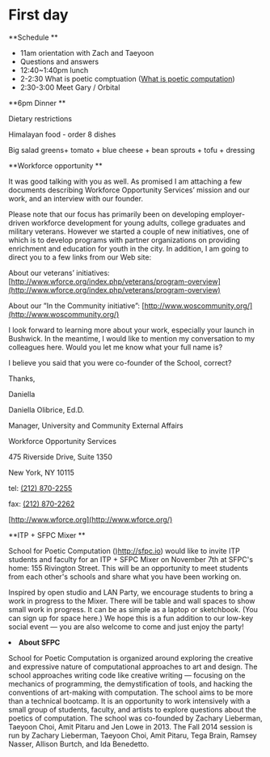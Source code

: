 # First day 

**Schedule **

*   11am orientation with Zach and Taeyoon  
*   Questions and answers
*   12:40~1:40pm lunch
*   2-2:30 What is poetic comptuation ([What is poetic computation](/Ntejnmctkmf))
*   2:30-3:00 Meet Gary / Orbital

**6pm Dinner **

Dietary restrictions 

Himalayan food - order 8 dishes  

Big salad greens+ tomato + blue cheese + bean sprouts + tofu + dressing 

**Workforce opportunity **

It was good talking with you as well. As promised I am attaching a few documents describing Workforce Opportunity Services’ mission and our work, and an interview with our founder.

Please note that our focus has primarily been on developing employer-driven workforce development for young adults, college graduates and military veterans. However we started a couple of new initiatives, one of which is to develop programs with partner organizations on providing enrichment and education for youth in the city. In addition, I am going to direct you to a few links from our Web site:

About our veterans’ initiatives: [](http://www.wforce.org/index.php/veterans/program-overview)[http://www.wforce.org/index.php/veterans/program-overview](http://www.wforce.org/index.php/veterans/program-overview)

About our ”In the Community initiative”: [](http://www.woscommunity.org/)[http://www.woscommunity.org/](http://www.woscommunity.org/)

I look forward to learning more about your work, especially your launch in Bushwick. In the meantime, I would like to mention my conversation to my colleagues here. Would you let me know what your full name is?

I believe you said that you were co-founder of the School, correct?

Thanks,

Daniella

Daniella Olibrice, Ed.D.

Manager, University and Community External Affairs

Workforce Opportunity Services

475 Riverside Drive, Suite 1350

New York, NY 10115

tel: [(212) 870-2255](tel:%28212%29%20870-2255)

fax: [(212) 870-2262](tel:%28212%29%20870-2262)

[](http://www.wforce.org)[http://www.wforce.org](http://www.wforce.org/)

**ITP + SFPC Mixer **

School for Poetic Computation ([](http://sfpc.io))http://sfpc.io) would like to invite ITP students and faculty for an ITP + SFPC Mixer on November 7th at SFPC's home: 155 Rivington Street.  This will be an opportunity to meet students from each other's schools and share what you have been working on. 

Inspired by open studio and LAN Party, we encourage students to bring a work in progress to the Mixer. There will be table and wall spaces to show small work in progress. It can be as simple as a laptop or sketchbook. (You can sign up for space here.) We hope this is a fun addition to our low-key social event — you are also welcome to come and just enjoy the party!
<undefined><li>**About SFPC**</li></undefined>

School for Poetic Computation is organized around exploring the creative and expressive nature of computational approaches to art and design. The school approaches writing code like creative writing — focusing on the mechanics of programming, the demystification of tools, and hacking the conventions of art-making with computation. The school aims to be more than a technical bootcamp. It is an opportunity to work intensively with a small group of students, faculty, and artists to explore questions about the poetics of computation. The school was co-founded by Zachary Lieberman, Taeyoon Choi, Amit Pitaru and Jen Lowe in 2013. The Fall 2014 session is run by Zachary Lieberman, Taeyoon Choi, Amit Pitaru, Tega Brain, Ramsey Nasser, Allison Burtch, and Ida Benedetto. 